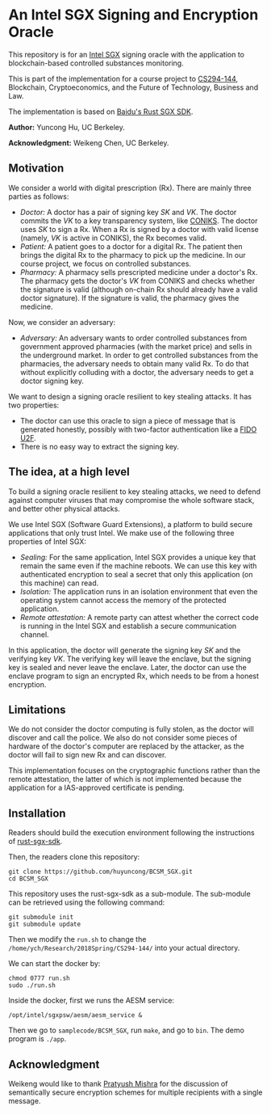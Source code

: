 # An Intel SGX Signing and Encryption Oracle

This repository is for an [Intel SGX](https://software.intel.com/en-us/sgx) signing oracle with the application to blockchain-based controlled substances monitoring.

This is part of the implementation for a course project to [CS294-144](https://berkeley-blockchain.github.io/cs294-144-s18/), Blockchain, Cryptoeconomics, and the Future of Technology, Business and Law. 

The implementation is based on [Baidu's Rust SGX SDK](https://github.com/baidu/rust-sgx-sdk).

**Author:** Yuncong Hu, UC Berkeley. 

**Acknowledgment:** Weikeng Chen, UC Berkeley.

## Motivation
We consider a world with digital prescription (Rx). There are mainly three parties as follows:
- *Doctor:* A doctor has a pair of signing key *SK* and *VK*. The doctor commits the *VK*	to a key transparency system, like [CONIKS](https://github.com/coniks-sys/coniks-go). The doctor uses *SK* to sign a Rx. When a Rx is signed by a doctor with valid license (namely, *VK* is active in CONIKS), the Rx becomes valid. 
- *Patient:* A patient goes to a doctor for a digital Rx. The patient then brings the digital Rx to the pharmacy to pick up the medicine. In our course project, we focus on controlled substances.
- *Pharmacy:* A pharmacy sells prescripted medicine under a doctor's Rx. The pharmacy gets the doctor's *VK* from CONIKS and checks whether the signature is valid (although on-chain Rx should already have a valid doctor signature). If the signature is valid, the pharmacy gives the medicine.

Now, we consider an adversary:
- *Adversary:* An adversary wants to order controlled substances from government approved pharmacies (with the market price) and sells in the underground market. In order to get controlled substances from the pharmacies, the adversary needs to obtain many valid Rx. To do that without explicitly colluding with a doctor, the adversary needs to get a doctor signing key.

We want to design a signing oracle resilient to key stealing attacks. It has two properties:
- The doctor can use this oracle to sign a piece of message that is generated honestly, possibly with two-factor authentication like a [FIDO U2F](https://www.yubico.com/solutions/fido-u2f/).
- There is no easy way to extract the signing key.

## The idea, at a high level

To build a signing oracle resilient to key stealing attacks, we need to defend against computer viruses that may compromise the whole software stack, and better other physical attacks.

We use Intel SGX (Software Guard Extensions), a platform to build secure applications that only trust Intel. We make use of the following three properties of Intel SGX:
- *Sealing:* For the same application, Intel SGX provides a unique key that remain the same even if the machine reboots. We can use this key with authenticated encryption to seal a secret that only this application (on this machine) can read.
- *Isolation:* The application runs in an isolation environment that even the operating system cannot access the memory of the protected application.
- *Remote attestation:* A remote party can attest whether the correct code is running in the Intel SGX and establish a secure communication channel.

In this application, the doctor will generate the signing key *SK* and the verifying key *VK*. The verifying key will leave the enclave, but the signing key is sealed and never leave the enclave. Later, the doctor can use the enclave program to sign an encrypted Rx, which needs to be from a honest encryption. 

## Limitations

We do not consider the doctor computing is fully stolen, as the doctor will discover and call the police. We also do not consider some pieces of hardware of the doctor's computer are replaced by the attacker, as the doctor will fail to sign new Rx and can discover.

This implementation focuses on the cryptographic functions rather than the remote attestation, the latter of which is not implemented because the application for a IAS-approved certificate is pending. 


## Installation
Readers should build the execution environment following the instructions of [rust-sgx-sdk](https://github.com/baidu/rust-sgx-sdk).

Then, the readers clone this repository:
```
git clone https://github.com/huyuncong/BCSM_SGX.git
cd BCSM_SGX
```

This repository uses the rust-sgx-sdk as a sub-module. The sub-module can be retrieved using the following command:
```
git submodule init
git submodule update
```

Then we modify the `run.sh` to change the `/home/ych/Research/2018Spring/CS294-144/` into your actual directory.

We can start the docker by:
```
chmod 0777 run.sh
sudo ./run.sh
```

Inside the docker, first we runs the AESM service:
```
/opt/intel/sgxpsw/aesm/aesm_service &
```

Then we go to `samplecode/BCSM_SGX`, run `make`, and go to `bin`. The demo program is `./app`.

## Acknowledgment

Weikeng would like to thank [Pratyush Mishra](http://people.eecs.berkeley.edu/~pratyushmishra/) for the discussion of semantically secure encryption schemes for multiple recipients with a single message. 
